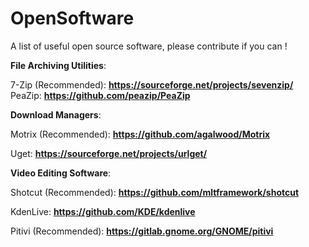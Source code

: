 # OpenSoftware
A list of useful open source software, please contribute if you can !
 
**File Archiving Utilities**:

7-Zip (Recommended): **https://sourceforge.net/projects/sevenzip/** 
PeaZip: **https://github.com/peazip/PeaZip**

**Download Managers**:

Motrix (Recommended): **https://github.com/agalwood/Motrix**

Uget: **https://sourceforge.net/projects/urlget/**

**Video Editing Software**:

Shotcut (Recommended): **https://github.com/mltframework/shotcut**

KdenLive: **https://github.com/KDE/kdenlive**

Pitivi (Recommended): **https://gitlab.gnome.org/GNOME/pitivi**
